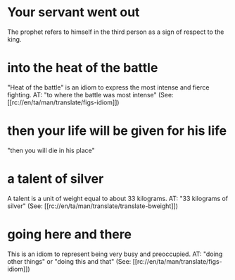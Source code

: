 # Your servant went out

The prophet refers to himself in the third person as a sign of respect to the king.

# into the heat of the battle

"Heat of the battle" is an idiom to express the most intense and fierce fighting. AT: "to where the battle was most intense" (See: [[rc://en/ta/man/translate/figs-idiom]])

# then your life will be given for his life

"then you will die in his place"

# a talent of silver

A talent is a unit of weight equal to about 33 kilograms. AT: "33 kilograms of silver" (See: [[rc://en/ta/man/translate/translate-bweight]])

# going here and there

This is an idiom to represent being very busy and preoccupied. AT: "doing other things" or "doing this and that" (See: [[rc://en/ta/man/translate/figs-idiom]])